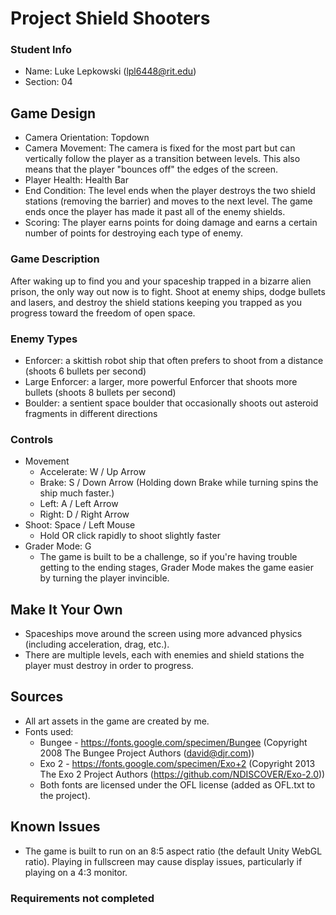 # Project Shield Shooters

### Student Info

-   Name: Luke Lepkowski (lpl6448@rit.edu)
-   Section: 04

## Game Design

-   Camera Orientation: Topdown
-   Camera Movement: The camera is fixed for the most part but can vertically follow the player as a transition between levels. This also means that the player "bounces off" the edges of the screen.
-   Player Health: Health Bar
-   End Condition: The level ends when the player destroys the two shield stations (removing the barrier) and moves to the next level. The game ends once the player has made it past all of the enemy shields.
-   Scoring: The player earns points for doing damage and earns a certain number of points for destroying each type of enemy.

### Game Description

After waking up to find you and your spaceship trapped in a bizarre alien prison, the only way out now is to fight. Shoot at enemy ships, dodge bullets and lasers, and destroy the shield stations keeping you trapped as you progress toward the freedom of open space.

### Enemy Types
-   Enforcer: a skittish robot ship that often prefers to shoot from a distance (shoots 6 bullets per second)
-   Large Enforcer: a larger, more powerful Enforcer that shoots more bullets (shoots 8 bullets per second)
-   Boulder: a sentient space boulder that occasionally shoots out asteroid fragments in different directions

### Controls

-   Movement
    -   Accelerate: W / Up Arrow
    -   Brake: S / Down Arrow (Holding down Brake while turning spins the ship much faster.)
    -   Left: A / Left Arrow
    -   Right: D / Right Arrow
-   Shoot: Space / Left Mouse
    -   Hold OR click rapidly to shoot slightly faster
-   Grader Mode: G
    -   The game is built to be a challenge, so if you're having trouble getting to the ending stages, Grader Mode makes the game easier by turning the player invincible.

## Make It Your Own

-   Spaceships move around the screen using more advanced physics (including acceleration, drag, etc.).
-   There are multiple levels, each with enemies and shield stations the player must destroy in order to progress.

## Sources

-   All art assets in the game are created by me.
-   Fonts used:
    -   Bungee - https://fonts.google.com/specimen/Bungee (Copyright 2008 The Bungee Project Authors (david@djr.com))
    -   Exo 2 - https://fonts.google.com/specimen/Exo+2 (Copyright 2013 The Exo 2 Project Authors (https://github.com/NDISCOVER/Exo-2.0))
    -   Both fonts are licensed under the OFL license (added as OFL.txt to the project).

## Known Issues

-   The game is built to run on an 8:5 aspect ratio (the default Unity WebGL ratio). Playing in fullscreen may cause display issues, particularly if playing on a 4:3 monitor.

### Requirements not completed


